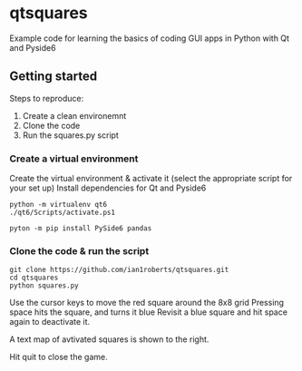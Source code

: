 # qtsquares

Example code for learning the basics of coding GUI apps in Python with Qt and Pyside6

## Getting started

Steps to reproduce:

 1. Create a clean environemnt
 2. Clone the code
 3. Run the squares.py script

 ### Create a virtual environment

 Create the virtual environment & activate it
 (select the appropriate script for your set up)
 Install dependencies for Qt and Pyside6

  ```
  python -m virtualenv qt6
  ./qt6/Scripts/activate.ps1

  pyton -m pip install PySide6 pandas
  ```

### Clone the code & run the script

```
git clone https://github.com/ian1roberts/qtsquares.git
cd qtsquares
python squares.py
```
Use the cursor keys to move the red square around the 8x8 grid
Pressing space hits the square, and turns it blue
Revisit a blue square and hit space again to deactivate it.

A text map of avtivated squares is shown to the right.

Hit quit to close the game.

  